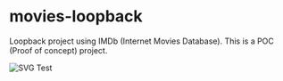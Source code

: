 # movies-loopback
Loopback project using IMDb (Internet Movies Database). This is a POC (Proof of concept) project.

![SVG Test](https://upload.wikimedia.org/wikipedia/commons/f/fa/Apple_logo_black.svg)
